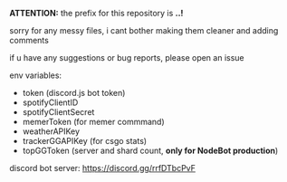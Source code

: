 <strong>ATTENTION:</strong> the prefix for this repository is <strong>..!</strong>

sorry for any messy files, i cant bother making them cleaner and adding comments

if u have any suggestions or bug reports, please open an issue

env variables:
- token (discord.js bot token)
- spotifyClientID
- spotifyClientSecret
- memerToken (for memer commmand)
- weatherAPIKey
- trackerGGAPIKey (for csgo stats)
- topGGToken (server and shard count, <b>only for NodeBot production</b>)

discord bot server: https://discord.gg/rrfDTbcPvF